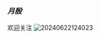 ### _**月殷**_
欢迎关注
![20240622124023](https://github.com/MCYYMN/MCYYMN.github.io/assets/160317133/732b13f3-247e-4145-a69e-63ea0917bb1b)

